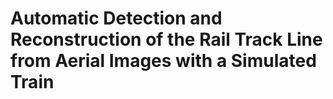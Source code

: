 # Automatic Detection and Reconstruction of the Rail Track Line from Aerial Images with a Simulated Train
